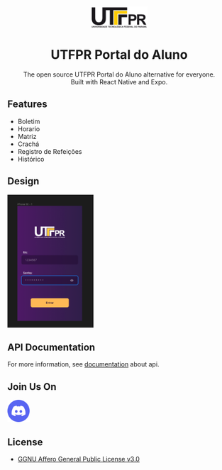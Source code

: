 <p align="center">
  <img src="docs/assets/utfprlogo.png" alt="logo" height="50"/>
</p>
<h1 align="center">
  UTFPR Portal do Aluno
</h1>
<p align="center">
  The open source UTFPR Portal do Aluno alternative for everyone. <br />Built with React Native and Expo.
</p>

## Features

- Boletim
- Horario
- Matriz
- Crachá
- Registro de Refeições
- Histórico

## Design 

<img src="docs/assets/loginscreen.png" height="300px"/>


## API Documentation

For more information, see [documentation](https://webapp.utfpr.edu.br/portalAluno/swagger.html) about api.

## Join Us On

<a href="https://discord.gg/YEp9xnUJQz"><img src="docs/assets/discordlogo.png" height="50px"/></a>

## License

- [GGNU Affero General Public License v3.0](./LICENSE.md)
